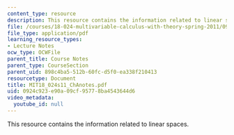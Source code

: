 ```yaml
---
content_type: resource
description: This resource contains the information related to linear spaces.
file: /courses/18-024-multivariable-calculus-with-theory-spring-2011/0924c923e90a09cf95778ba4543644d6_MIT18_024s11_ChAnotes.pdf
file_type: application/pdf
learning_resource_types:
- Lecture Notes
ocw_type: OCWFile
parent_title: Course Notes
parent_type: CourseSection
parent_uid: 898c4ba5-512b-60fc-d5f0-ea338f210413
resourcetype: Document
title: MIT18_024s11_ChAnotes.pdf
uid: 0924c923-e90a-09cf-9577-8ba4543644d6
video_metadata:
  youtube_id: null
---
```

This resource contains the information related to linear spaces.

